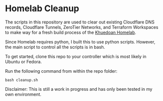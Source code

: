 # Homelab Cleanup
The scripts in this repository are used to clear out existing Cloudflare DNS records, Cloudflare Tunnels, ZeroTier Networks, and Terraform Workspaces to make way for a fresh build process of the [Khuedoan Homelab](https://github.com/khuedoan/homelab).

Since Homelab requires python, I built this to use python scripts. However, the main script to control all the scripts is in bash.

To get started, clone this repo to your controller which is most likely in Ubuntu or Fedora.

Run the following command from within the repo folder:

```bash cleanup.sh```


Disclaimer: This is still a work in progress and has only been tested in my own environment.
